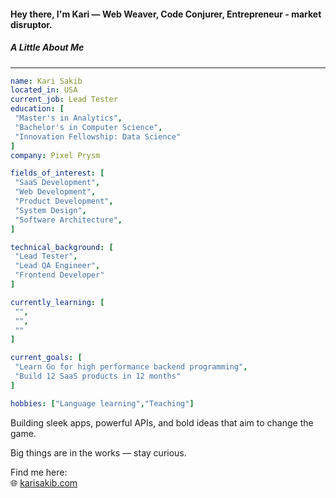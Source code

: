 #### Hey there, I'm Kari — Web Weaver, Code Conjurer, Entrepreneur - market disruptor.



##### A Little About Me 
---
```yaml
name: Kari Sakib
located_in: USA
current_job: Lead Tester
education: [
 "Master's in Analytics",
 "Bachelor's in Computer Science",
 "Innovation Fellowship: Data Science"
]
company: Pixel Prysm

fields_of_interest: [
 "SaaS Development",
 "Web Development",
 "Product Development",
 "System Design",
 "Software Architecture",
]

technical_background: [
 "Lead Tester",
 "Lead QA Engineer",
 "Frontend Developer"
]

currently_learning: [
 "",
 "",
 ""
]

current_goals: [
 "Learn Go for high performance backend programming",
 "Build 12 SaaS products in 12 months"
]

hobbies: ["Language learning","Teaching"]

```

Building sleek apps, powerful APIs, and bold ideas that aim to change the game.  

Big things are in the works — stay curious.  



Find me here:  
🌐 [karisakib.com](https://karisakib.com)  
